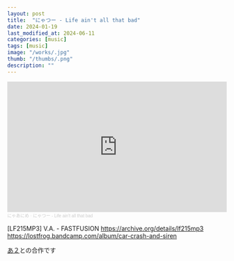 ```yaml
---
layout: post
title:  "に​ゃ​つ​ー - Life ain't all that bad"
date: 2024-01-19
last_modified_at: 2024-06-11
categories: [music]
tags: [music]
image: "/works/.jpg"
thumb: "/thumbs/.png"
description: ""
---
```


<iframe width="100%" height="300" scrolling="no" frameborder="no" allow="autoplay" src="https://w.soundcloud.com/player/?url=https%3A//api.soundcloud.com/tracks/1803733170&color=%23ff5500&auto_play=false&hide_related=false&show_comments=true&show_user=true&show_reposts=false&show_teaser=true&visual=true"></iframe><div style="font-size: 10px; color: #cccccc;line-break: anywhere;word-break: normal;overflow: hidden;white-space: nowrap;text-overflow: ellipsis; font-family: Interstate,Lucida Grande,Lucida Sans Unicode,Lucida Sans,Garuda,Verdana,Tahoma,sans-serif;font-weight: 100;"><a href="https://soundcloud.com/nyaanime" title="にゃあにめ" target="_blank" style="color: #cccccc; text-decoration: none;">にゃあにめ</a> · <a href="https://soundcloud.com/nyaanime/life-aint-all-that-bad" title="にゃつー - Life ain&#x27;t all that bad" target="_blank" style="color: #cccccc; text-decoration: none;">にゃつー - Life ain&#x27;t all that bad</a></div>

[LF215MP3] V.A. - FASTFUSION
<https://archive.org/details/lf215mp3>
<https://lostfrog.bandcamp.com/album/car-crash-and-siren>

[あ２](https://soundcloud.com/a2two)との合作です
